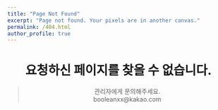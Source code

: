 ```yaml
---
title: "Page Not Found"
excerpt: "Page not found. Your pixels are in another canvas."
permalink: /404.html
author_profile: true
---
```


# <center> 요청하신 페이지를 찾을 수 없습니다.</center>
> <center> 관리자에게 문의해주세요.</center>
> <center> booleanxx@kakao.com </center>


<script>
  var GOOG_FIXURL_LANG = 'en';
  var GOOG_FIXURL_SITE = 'https://barcadev.github.io'
</script>
<script src="https://linkhelp.clients.google.com/tbproxy/lh/wm/fixurl.js">
</script>
